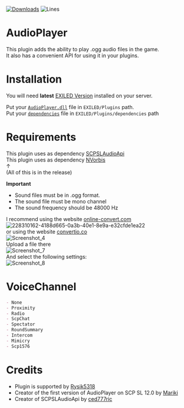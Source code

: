 [![Downloads](https://img.shields.io/github/downloads/Edren-Baton-Team/AudioPlayer/total?color=brown&label=Downloads&style=for-the-badge)](https://github.com/Edren-Baton-Team/AudioPlayer/releases)
![Lines](https://img.shields.io/tokei/lines/github/Edren-Baton-Team/AudioPlayer?style=for-the-badge)
# AudioPlayer
This plugin adds the ability to play .ogg audio files in the game.<br>
It also has a convenient API for using it in your plugins.

# Installation
You will need **latest** [EXILED Version](https://github.com/Exiled-Team/EXILED/releases/latest) installed on your server.

Put your [`AudioPlayer.dll`](https://github.com/Edren-Baton-Team/AudioPlayer/releases/latest) file in `EXILED/Plugins` path.<br>
Put your [`dependencies`](https://github.com/Edren-Baton-Team/AudioPlayer/releases/latest) file in `EXILED/Plugins/dependencies` path

# Requirements
This plugin uses as dependency [SCPSLAudioApi](https://github.com/CedModV2/SCPSLAudioApi)<br>
This plugin uses as dependency [NVorbis](https://github.com/NVorbis/NVorbis)<br>
↑<br>
(All of this is in the release)

**Important**
* Sound files must be in .ogg format.
* The sound file must be mono channel
* The sound frequency should be 48000 Hz

 I recommend using the website [online-convert.com](https://audio.online-convert.com/convert/mp3-to-ogg)<br>
![228310162-4188d665-0a3b-40e1-8e9a-e32cfde1ea22](https://github.com/Edren-Baton-Team/AudioPlayer/assets/72207886/51fd2727-e922-4308-86c1-9ae9a9e0f68b)<br>
or using the website [convertio.co](https://convertio.co/mp3-ogg/)<br>
![Screenshot_4](https://github.com/Edren-Baton-Team/AudioPlayer/assets/72207886/aa02fd0a-36b0-482e-89e6-1d6ae8af9471)<br>
Upload a file there<br>
![Screenshot_7](https://github.com/Edren-Baton-Team/AudioPlayer/assets/72207886/f85518cf-e569-4bb7-b95f-f0741e6f2577)<br>
And select the following settings:<br>
![Screenshot_8](https://github.com/Edren-Baton-Team/AudioPlayer/assets/72207886/cf33373b-dcd8-49d2-9fcd-00ff819ce1b9)<br>
# VoiceChannel
```md
- None
- Proximity
- Radio
- ScpChat
- Spectator
- RoundSummary
- Intercom
- Mimicry
- Scp1576
```
# Credits
- Plugin is supported by [Rysik5318](https://github.com/Rysik5318)
- Creator of the first version of AudioPlayer on SCP SL 12.0 by [Mariki](https://github.com/Marikider)
- Creator of SCPSLAudioApi by [ced777ric](https://github.com/ced777ric)
